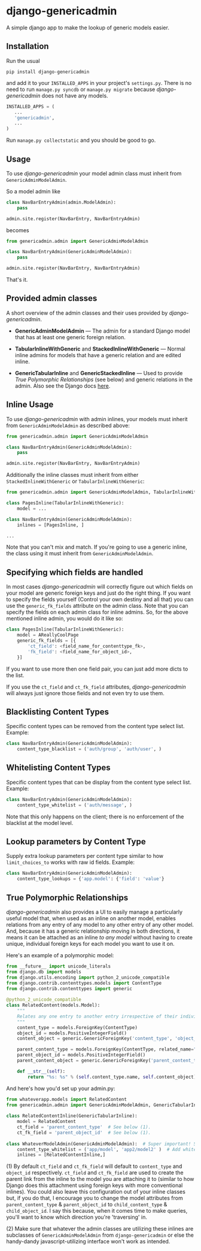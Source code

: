 # django-genericadmin

A simple django app to make the lookup of generic models easier. 

## Installation

Run the usual

```pip install django-genericadmin```

and add it to your `INSTALLED_APPS` in your project's `settings.py`.
There is no need to run `manage.py syncdb` or `manage.py migrate`
because _django-genericadmin_ does not have any models.

```python
INSTALLED_APPS = (
   ...
   'genericadmin',
   ...
)
```

Run `manage.py collectstatic` and you should be good to go. 


## Usage

To use _django-genericadmin_ your model admin class must inherit
from `GenericAdminModelAdmin`. 

So a model admin like

```python
class NavBarEntryAdmin(admin.ModelAdmin):
    pass

admin.site.register(NavBarEntry, NavBarEntryAdmin)
```

becomes

```python
from genericadmin.admin import GenericAdminModelAdmin

class NavBarEntryAdmin(GenericAdminModelAdmin):
    pass

admin.site.register(NavBarEntry, NavBarEntryAdmin)
```

That's it.

## Provided admin classes

A short overview of the admin classes and their uses provided by _django-genericadmin_.

 * __GenericAdminModelAdmin__ &mdash;
   The admin for a standard Django model that has at least one generic foreign relation.

 * __TabularInlineWithGeneric__ and __StackedInlineWithGeneric__ &mdash;
   Normal inline admins for models that have a generic relation and are edited inline.

 * __GenericTabularInline__ and __GenericStackedInline__ &mdash;
   Used to provide _True Polymorphic Relationships_ (see below) and
   generic relations in the admin.
   Also see the Django docs [here](https://docs.djangoproject.com/en/dev/ref/contrib/contenttypes/#generic-relations-in-forms-and-admin).


## Inline Usage

To use _django-genericadmin_ with admin inlines, your models must inherit
from `GenericAdminModelAdmin` as described above:

```python
from genericadmin.admin import GenericAdminModelAdmin

class NavBarEntryAdmin(GenericAdminModelAdmin):
   	pass

admin.site.register(NavBarEntry, NavBarEntryAdmin)
```

Additionally the inline classes must inherit from either
`StackedInlineWithGeneric` or `TabularInlineWithGeneric`:

```python
from genericadmin.admin import GenericAdminModelAdmin, TabularInlineWithGeneric

class PagesInline(TabularInlineWithGeneric):
   	model = ...

class NavBarEntryAdmin(GenericAdminModelAdmin):
   	inlines = [PagesInline, ]

...
```

Note that you can't mix and match.  If you're going to use a generic inline,
the class using it must inherit from `GenericAdminModelAdmin`.


## Specifying which fields are handled

In most cases _django-genericadmin_ will correctly figure out which fields
on your model are generic foreign keys and just do the right thing.
If you want to specify the fields yourself (Control your own destiny and
all that) you can use the `generic_fk_fields` attribute on the admin class.
Note that you can specify the fields on each admin class for inline admins.
So, for the above mentioned inline admin, you would do it like so:

```python
class PagesInline(TabularInlineWithGeneric):
   	model = AReallyCoolPage
	generic_fk_fields = [{
        'ct_field': <field_name_for_contenttype_fk>,
        'fk_field': <field_name_for_object_id>,
    }]
```

If you want to use more then one field pair, you can just add more dicts to the list.

If you use the `ct_field` and `ct_fk_field` attributes, _django-genericadmin_
will always just ignore those fields and not even try to use them.


## Blacklisting Content Types

Specific content types can be removed from the content type select list. Example:

```python
class NavBarEntryAdmin(GenericAdminModelAdmin):
   	content_type_blacklist = ('auth/group', 'auth/user', )
```


## Whitelisting Content Types

Specific content types that can be display from the content type select list.
Example:

```python
class NavBarEntryAdmin(GenericAdminModelAdmin):
   	content_type_whitelist = ('auth/message', )
```

Note that this only happens on the client; there is no enforcement of the
blacklist at the model level.


## Lookup parameters by Content Type

Supply extra lookup parameters per content type similar to how `limit_choices_to`
works with raw id fields. Example:

```python
class NavBarEntryAdmin(GenericAdminModelAdmin):
    content_type_lookups = {'app.model': {'field': 'value'}
```


## True Polymorphic Relationships

_django-genericadmin_ also provides a UI to easily manage a particularly
useful model that, when used as an inline on another model, enables
relations from any entry of any model to any other entry of any other model.
And, because it has a generic relationship moving in both directions,
it means it can be attached as an inline _to any model_ without having to
create unique, individual foreign keys for each model you want to use it on.

Here's an example of a polymorphic model:

```python
from __future__ import unicode_literals
from django.db import models
from django.utils.encoding import python_2_unicode_compatible
from django.contrib.contenttypes.models import ContentType
from django.contrib.contenttypes import generic
    
@python_2_unicode_compatible
class RelatedContent(models.Model):
    """
    Relates any one entry to another entry irrespective of their individual models.
    """
    content_type = models.ForeignKey(ContentType)
    object_id = models.PositiveIntegerField()
    content_object = generic.GenericForeignKey('content_type', 'object_id')

    parent_content_type = models.ForeignKey(ContentType, related_name="parent_test_link")
    parent_object_id = models.PositiveIntegerField()
    parent_content_object = generic.GenericForeignKey('parent_content_type', 'parent_object_id')

    def __str__(self):
        return "%s: %s" % (self.content_type.name, self.content_object)
```

And here's how you'd set up your admin.py:

```python
from whateverapp.models import RelatedContent
from genericadmin.admin import GenericAdminModelAdmin, GenericTabularInline
    
class RelatedContentInline(GenericTabularInline):
    model = RelatedContent
    ct_field = 'parent_content_type'  # See below (1).
    ct_fk_field = 'parent_object_id'  # See below (1).
        
class WhateverModelAdmin(GenericAdminModelAdmin):  # Super important! See below (2).
    content_type_whitelist = ('app/model', 'app2/model2' )  # Add white/black lists on this class
    inlines = [RelatedContentInline,]
```
        
(1) By default `ct_field` and `ct_fk_field` will default to `content_type`
    and `object_id` respectively. `ct_field` and `ct_fk_field` are used
    to create the parent link from the inline to the model you are attaching
    it to (similar to how Django does this attachment using foreign keys with
    more conventional inlines). You could also leave this configuration out
    of your inline classes but, if you do that, I encourage you to change
    the model attributes from `parent_content_type` & `parent_object_id`
    to `child_content_type` & `child_object_id`.
    I say this because, when it comes time to make queries, you'll want to
    know which direction you're 'traversing' in.

(2) Make sure that whatever the admin classes are utilizing these inlines
    are subclasses of `GenericAdminModelAdmin` from `django-genericadmin`
    or else the handy-dandy javascript-utilizing interface won't work as intended.

